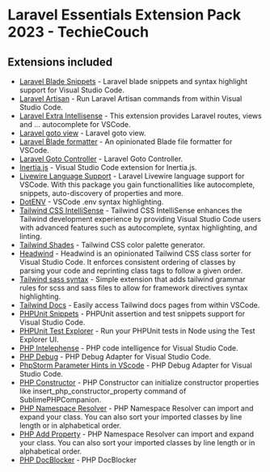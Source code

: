 # Laravel Essentials Extension Pack 2023 - TechieCouch

## Extensions included

- [Laravel Blade Snippets](https://marketplace.visualstudio.com/items?itemName=onecentlin.laravel-blade) - Laravel blade snippets and syntax highlight support for Visual Studio Code.
- [Laravel Artisan](https://marketplace.visualstudio.com/items?itemName=ryannaddy.laravel-artisan) - Run Laravel Artisan commands from within Visual Studio Code.
- [Laravel Extra Intellisense](https://marketplace.visualstudio.com/items?itemName=amiralizadeh9480.laravel-extra-intellisense) - This extension provides Laravel routes, views and ... autocomplete for VSCode.
- [Laravel goto view](https://marketplace.visualstudio.com/items?itemName=codingyu.laravel-goto-view) - Laravel goto view.
- [Laravel Blade formatter](https://marketplace.visualstudio.com/items?itemName=shufo.vscode-blade-formatter) - An opinionated Blade file formatter for VSCode.
- [Laravel Goto Controller](https://marketplace.visualstudio.com/items?itemName=ctf0.laravel-goto-controller) - Laravel Goto Controller.
- [Inertia.js](https://marketplace.visualstudio.com/items?itemName=nhedger.inertia) - Visual Studio Code extension for Inertia.js.
- [Livewire Language Support](https://marketplace.visualstudio.com/items?itemName=cierra.livewire-vscode) - Laravel Livewire language support for VSCode. With this package you gain functionallities like autocomplete, snippets, auto-discovery of properties and more.
- [DotENV](https://marketplace.visualstudio.com/items?itemName=mikestead.dotenv) - VSCode .env syntax highlighting.
- [Tailwind CSS IntelliSense](https://marketplace.visualstudio.com/items?itemName=bradlc.vscode-tailwindcss) - Tailwind CSS IntelliSense enhances the Tailwind development experience by providing Visual Studio Code users with advanced features such as autocomplete, syntax highlighting, and linting.
- [Tailwind Shades](https://marketplace.visualstudio.com/items?itemName=bourhaouta.tailwindshades) - Tailwind CSS color palette generator.
- [Headwind](https://marketplace.visualstudio.com/items?itemName=heybourn.headwind) - Headwind is an opinionated Tailwind CSS class sorter for Visual Studio Code. It enforces consistent ordering of classes by parsing your code and reprinting class tags to follow a given order.
- [Tailwind sass syntax](https://marketplace.visualstudio.com/items?itemName=heybourn.headwind) - Simple extension that adds tailwind grammar rules for scss and sass files to allow for framework directives syntax highlighting.
- [Tailwind Docs](https://marketplace.visualstudio.com/items?itemName=austenc.tailwind-docs) - Easily access Tailwind docs pages from within VSCode.
- [PHPUnit Snippets](https://marketplace.visualstudio.com/items?itemName=onecentlin.phpunit-snippets) - PHPUnit assertion and test snippets support for Visual Studio Code.
- [PHPUnit Test Explorer](https://marketplace.visualstudio.com/items?itemName=recca0120.vscode-phpunit) - Run your PHPUnit tests in Node using the Test Explorer UI.
- [PHP Intelephense](https://marketplace.visualstudio.com/items?itemName=bmewburn.vscode-intelephense-client) - PHP code intelligence for Visual Studio Code.
- [PHP Debug](https://marketplace.visualstudio.com/items?itemName=xdebug.php-debug) - PHP Debug Adapter for Visual Studio Code.
- [PhpStorm Parameter Hints in VScode](https://marketplace.visualstudio.com/items?itemName=MrChetan.phpstorm-parameter-hints-in-vscode) - PHP Debug Adapter for Visual Studio Code.
- [PHP Constructor](https://marketplace.visualstudio.com/items?itemName=MehediDracula.php-constructor) - PHP Constructor can initialize constructor properties like insert_php_constructor_property command of SublimePHPCompanion.
- [PHP Namespace Resolver](https://marketplace.visualstudio.com/items?itemName=MehediDracula.php-namespace-resolver) - PHP Namespace Resolver can import and expand your class. You can also sort your imported classes by line length or in alphabetical order.
- [PHP Add Property](https://marketplace.visualstudio.com/items?itemName=kotfire.php-add-property) - PHP Namespace Resolver can import and expand your class. You can also sort your imported classes by line length or in alphabetical order.
- [PHP DocBlocker](https://marketplace.visualstudio.com/items?itemName=neilbrayfield.php-docblocker) - PHP DocBlocker
